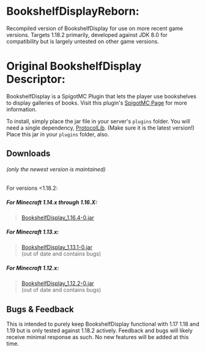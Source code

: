 # BookshelfDisplayReborn:

Recompiled version of BookshelfDisplay for use on more recent game versions. Targets 1.18.2 primarily, developed against JDK 8.0 for compatibility but is largely untested on other game versions.

# Original BookshelfDisplay Descriptor:

BookshelfDisplay is a SpigotMC Plugin that lets the player use bookshelves to display galleries of books.
Visit this plugin's [SpigotMC Page](https://www.spigotmc.org/resources/bookshelfdisplay.67225/) for more information.

To install, simply place the jar file in your server's `plugins` folder. You will need a single dependency, 
[ProtocolLib](https://www.spigotmc.org/resources/protocollib.1997/). (Make sure it is the latest version!) 
Place this jar in your `plugins` folder, also.

## Downloads

###### (only the newest version is maintained)

For versions <1.18.2:

##### For Minecraft 1.14.x through 1.16.X:
> [BookshelfDisplay_1.16.4-0.jar](https://github.com/Cynadyde/BookshelfDisplay/raw/master/builds/BookshelfDisplay_1.16.4-0.jar)

##### For Minecraft 1.13.x:
> [BookshelfDisplay_1.13.1-0.jar](https://github.com/Cynadyde/BookshelfDisplay/raw/master/builds/BookshelfDisplay_1.13.1-0.jar)  
  (out of date and contains bugs)

##### For Minecraft 1.12.x:
> [BookshelfDisplay_1.12.2-0.jar](https://github.com/Cynadyde/BookshelfDisplay/raw/master/builds/BookshelfDisplay_1.12.2-0.jar)  
  (out of date and contains bugs)

## Bugs & Feedback

This is intended to purely keep BookshelfDisplay functional with 1.17 1.18 and 1.19 but is only tested against 1.18.2 actively.
Feedback and bugs will likely receive minimal response as such. No new features will be added at this time.
